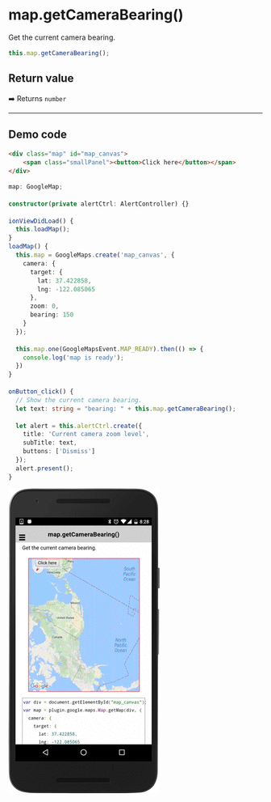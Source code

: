 # map.getCameraBearing()

Get the current camera bearing.

```typescript
this.map.getCameraBearing();
```

## Return value

:arrow_right: Returns `number`

----------------------------------------------------------------------------------------------------------

## Demo code

```html
<div class="map" id="map_canvas">
    <span class="smallPanel"><button>Click here</button></span>
</div>
```

```typescript
map: GoogleMap;

constructor(private alertCtrl: AlertController) {}

ionViewDidLoad() {
  this.loadMap();
}
loadMap() {
  this.map = GoogleMaps.create('map_canvas', {
    camera: {
      target: {
        lat: 37.422858,
        lng: -122.085065
      },
      zoom: 0,
      bearing: 150
    }
  });

  this.map.one(GoogleMapsEvent.MAP_READY).then(() => {
    console.log('map is ready');
  })
}

onButton_click() {
  // Show the current camera bearing.
  let text: string = "bearing: " + this.map.getCameraBearing();

  let alert = this.alertCtrl.create({
    title: 'Current camera zoom level',
    subTitle: text,
    buttons: ['Dismiss']
  });
  alert.present();
}
```

![](image.gif)
